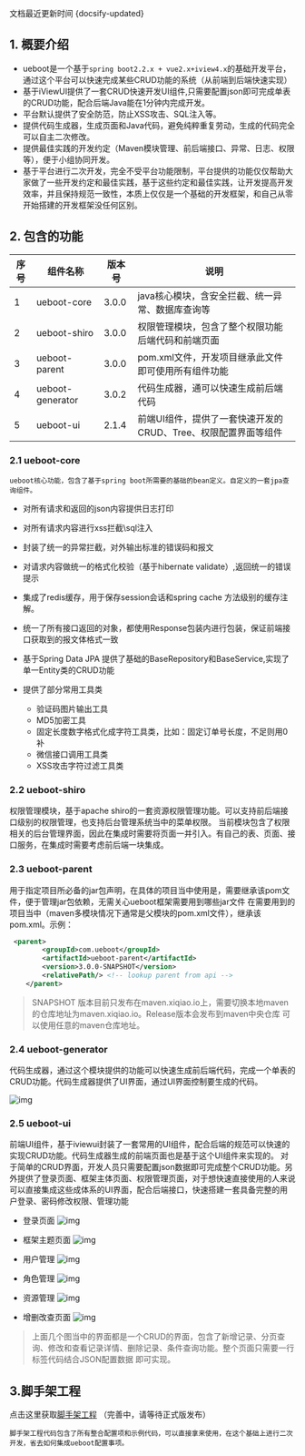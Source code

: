 文档最近更新时间  {docsify-updated}
## 1. 概要介绍
  - ueboot是一个基于`spring boot2.2.x + vue2.x+iview4.x`的基础开发平台，通过这个平台可以快速完成某些CRUD功能的系统（从前端到后端快速实现）
  - 基于iViewUI提供了一套CRUD快速开发UI组件,只需要配置json即可完成单表的CRUD功能，配合后端Java能在1分钟内完成开发。
  - 平台默认提供了安全防范，防止XSS攻击、SQL注入等。
  - 提供代码生成器，生成页面和Java代码，避免纯粹重复劳动，生成的代码完全可以自主二次修改。
  - 提供最佳实践的开发约定（Maven模块管理、前后端接口、异常、日志、权限等），便于小组协同开发。
  - 基于平台进行二次开发，完全不受平台功能限制，平台提供的功能仅仅帮助大家做了一些开发约定和最佳实践，基于这些约定和最佳实践，让开发提高开发效率，并且保持规范一致性，本质上仅仅是一个基础的开发框架，和自己从零开始搭建的开发框架没任何区别。

 
## 2. 包含的功能


| 序号 | 组件名称 | 版本号 |说明 |
| ------ | ------ | ------ |------ |
1 | ueboot-core | 3.0.0|java核心模块，含安全拦截、统一异常、数据库查询等
2 | ueboot-shiro|3.0.0|权限管理模块，包含了整个权限功能后端代码和前端页面
3 | ueboot-parent|3.0.0|pom.xml文件，开发项目继承此文件即可使用所有组件功能
4 | ueboot-generator|3.0.2|代码生成器，通可以快速生成前后端代码
5 | ueboot-ui|2.1.4|前端UI组件，提供了一套快速开发的CRUD、Tree、权限配置界面等组件


### 2.1 ueboot-core
    ueboot核心功能，包含了基于spring boot所需要的基础的bean定义。自定义的一套jpa查询组件。

- 对所有请求和返回的json内容提供日志打印

- 对所有请求内容进行xss拦截\sql注入

- 封装了统一的异常拦截，对外输出标准的错误码和报文

- 对请求内容做统一的格式化校验（基于hibernate validate）,返回统一的错误提示

- 集成了redis缓存，用于保存session会话和spring cache 方法级别的缓存注解。

- 统一了所有接口返回的对象，都使用Response包装内进行包装，保证前端接口获取到的报文体格式一致

- 基于Spring Data JPA 提供了基础的BaseRepository和BaseService,实现了单一Entity类的CRUD功能

- 提供了部分常用工具类
    - 验证码图片输出工具
    - MD5加密工具
    - 固定长度数字格式化成字符工具类，比如：固定订单号长度，不足则用0补
    - 微信接口调用工具类
    - XSS攻击字符过滤工具类
    
### 2.2 ueboot-shiro
权限管理模块，基于apache shiro的一套资源权限管理功能。可以支持前后端接口级别的权限管理，也支持后台管理系统当中的菜单权限。
当前模块包含了权限相关的后台管理界面，因此在集成时需要将页面一并引入。有自己的表、页面、接口服务，在集成时需要考虑前后端一块集成。
    
### 2.3 ueboot-parent
用于指定项目所必备的jar包声明，在具体的项目当中使用是，需要继承该pom文件，便于管理jar包依赖，无需关心ueboot框架需要用到哪些jar文件
在需要用到的项目当中（maven多模块情况下通常是父模块的pom.xml文件），继承该pom.xml。示例：
    
``` xml
 <parent>
        <groupId>com.ueboot</groupId>
        <artifactId>ueboot-parent</artifactId>
        <version>3.0.0-SNAPSHOT</version>
        <relativePath/> <!-- lookup parent from api -->
    </parent>
```
> SNAPSHOT 版本目前只发布在maven.xiqiao.io上，需要切换本地maven的仓库地址为maven.xiqiao.io。Release版本会发布到maven中央仓库
可以使用任意的maven仓库地址。    
  
### 2.4 ueboot-generator
    
代码生成器，通过这个模块提供的功能可以快速生成前后端代码，完成一个单表的CRUD功能。代码生成器提供了UI界面，通过UI界面控制要生成的代码。
  
![img](./images/代码生成器.png)
    

### 2.5 ueboot-ui
前端UI组件，基于iviewui封装了一套常用的UI组件，配合后端的规范可以快速的实现CRUD功能。代码生成器生成的前端页面也是基于这个UI组件来实现的。
对于简单的CRUD界面，开发人员只需要配置json数据即可完成整个CRUD功能。另外提供了登录页面、框架主体页面、权限管理页面，对于想快速直接使用的人来说
可以直接集成这些成体系的UI界面，配合后端接口，快速搭建一套具备完整的用户登录、密码修改权限、管理功能

- 登录页面
  ![img](./images/shiro/login.png)
    
- 框架主题页面
  ![img](./images/shiro/main.png)
  
- 用户管理
  ![img](./images/shiro/用户管理.gif) 
   
- 角色管理
  ![img](./images/shiro/角色管理.gif) 
   
- 资源管理
  ![img](./images/shiro/资源管理.gif)  
  
- 增删改查页面
   ![img](./images/shiro/CRUD.gif)  

> 上面几个图当中的界面都是一个CRUD的界面，包含了新增记录、分页查询、修改和查看记录详情、删除记录、条件查询功能。整个页面只需要一行标签代码结合JSON配置数据
即可实现。


## 3.脚手架工程

点击这里获取[脚手架工程](https://gitee.com/ueboot/ueboot-quick-dev-demo.git) （完善中，请等待正式版发布）

    脚手架工程代码包含了所有整合配置项和示例代码，可以直接拿来使用，在这个基础上进行二次开发，省去如何集成ueboot配置事项。
    

